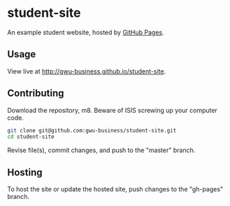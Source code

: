 # student-site

An example student website, hosted by [GitHub Pages](https://pages.github.com/).

## Usage

View live at http://gwu-business.github.io/student-site.

## Contributing

Download the repository, m8.
Beware of ISIS screwing up your computer code.
```` sh
git clone git@github.com:gwu-business/student-site.git
cd student-site
````

Revise file(s), commit changes, and push to the "master" branch.

## Hosting

To host the site or update the hosted site, push changes to the "gh-pages" branch.
